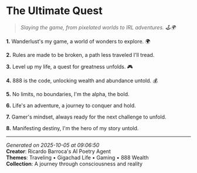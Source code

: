 # The Ultimate Quest

> *Slaying the game, from pixelated worlds to IRL adventures. 🕹️🌍*

**1.** Wanderlust's my game, a world of wonders to explore. 🌍


**2.** Rules are made to be broken, a path less traveled I'll tread.


**3.** Level up my life, a quest for greatness unfolds. 🎮


**4.** 888 is the code, unlocking wealth and abundance untold. 💰


**5.** No limits, no boundaries, I'm the alpha, the bold.


**6.** Life's an adventure, a journey to conquer and hold.


**7.** Gamer's mindset, always ready for the next challenge to unfold.


**8.** Manifesting destiny, I'm the hero of my story untold.



---

*Generated on 2025-10-05 at 09:06:50*  
**Creator**: Ricardo Barroca's AI Poetry Agent  
**Themes**: Traveling • Gigachad Life • Gaming • 888 Wealth  
**Collection**: A journey through consciousness and reality